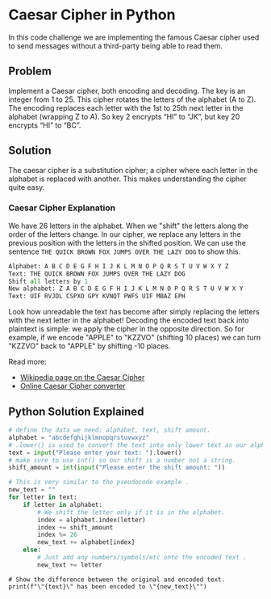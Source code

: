 # Caesar Cipher in Python
In this code challenge we are implementing the famous Caesar cipher used to send messages without a third-party being able to read them. 

## Problem
Implement a Caesar cipher, both encoding and decoding. The key is an integer from 1 to 25. This cipher rotates the letters of the alphabet (A to Z). The encoding replaces each letter with the 1st to 25th next letter in the alphabet (wrapping Z to A). So key 2 encrypts “HI” to “JK”, but key 20 encrypts “HI” to “BC”.

## Solution
The caesar cipher is a substitution cipher; a cipher where each letter in the alphabet is replaced with another.
This makes understanding the cipher quite easy.

### Caesar Cipher Explanation
We have 26 letters in the alphabet. 
When we "shift" the letters along the order of the letters change.
In our cipher, we replace any letters in the previous position with the letters in the shifted position.
We can use the sentence `THE QUICK BROWN FOX JUMPS OVER THE LAZY DOG` to show this.
```python
Alphabet: A B C D E G F H I J K L M N O P Q R S T U V W X Y Z
Text: THE QUICK BROWN FOX JUMPS OVER THE LAZY DOG
Shift all letters by 1
New alphabet: Z A B C D E G F H I J K L M N O P Q R S T U V W X Y
Text: UIF RVJDL CSPXO GPY KVNQT PWFS UIF MBAZ EPH
```
Look how unreadable the text has become after simply replacing the letters with the next letter in the alphabet!
Decoding the encoded text back into plaintext is simple: we apply the cipher in the opposite direction.
So for example, if we encode "APPLE" to "KZZVO" (shifting 10 places) we can turn "KZZVO" back to "APPLE" by shifting -10 places.

Read more:
- [Wikipedia page on the Caesar Cipher](https://en.wikipedia.org/wiki/Caesar_cipher)
- [Online Caesar Cipher converter](https://cryptii.com/pipes/caesar-cipher)

## Python Solution Explained

```python
# define the data we need: alphabet, text, shift amount.
alphabet = "abcdefghijklmnopqrstuvwxyz"
# .lower() is used to convert the text into only lower text as our alphabet only has lowercase letters.
text = input("Please enter your text: ").lower()
# make sure to use int() so our shift is a number not a string.
shift_amount = int(input("Please enter the shift amount: ")) 
```
```python
# This is very similar to the pseudocode example .
new_text = ""
for letter in text:
    if letter in alphabet:
        # We shift the letter only if it is in the alphabet.
        index = alphabet.index(letter)
        index += shift_amount
        index %= 26
        new_text += alphabet[index]
    else:
        # Just add any numbers/symbols/etc onto the encoded text .
        new_text += letter
```
```
# Show the difference between the original and encoded text.
print(f"\"{text}\" has been encoded to \"{new_text}\"")
```